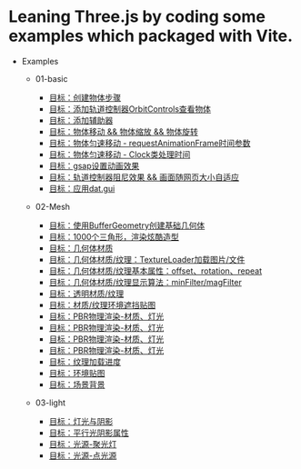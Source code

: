 # Leaning Three.js by coding some examples which packaged with Vite.
- Examples
  - 01-basic
    - [目标：创建物体步骤](https://mcc1999.github.io/learning-threejs/src/pages/01-basic_01-main.html)
    - [目标：添加轨道控制器OrbitControls查看物体](https://mcc1999.github.io/learning-threejs/src/pages/01-basic_02-main.html)
    - [目标：添加辅助器](https://mcc1999.github.io/learning-threejs/src/pages/01-basic_03-main.html)
    - [目标：物体移动 && 物体缩放 && 物体旋转](https://mcc1999.github.io/learning-threejs/src/pages/01-basic_04-main.html)
    - [目标：物体匀速移动 - requestAnimationFrame时间参数](https://mcc1999.github.io/learning-threejs/src/pages/01-basic_05-main.html)
    - [目标：物体匀速移动 - Clock类处理时间](https://mcc1999.github.io/learning-threejs/src/pages/01-basic_06-main.html)
    - [目标：gsap设置动画效果](https://mcc1999.github.io/learning-threejs/src/pages/01-basic_07-main.html)
    - [目标：轨道控制器阻尼效果 && 画面随网页大小自适应](https://mcc1999.github.io/learning-threejs/src/pages/01-basic_08-main.html)
    - [目标：应用dat.gui](https://mcc1999.github.io/learning-threejs/src/pages/01-basic_09-main.html)

  - 02-Mesh
    - [目标：使用BufferGeometry创建基础几何体](https://mcc1999.github.io/learning-threejs/src/pages/02-Mesh_01-main.html)
    - [目标：1000个三角形，渲染炫酷造型](https://mcc1999.github.io/learning-threejs/src/pages/02-Mesh_02-main.html)
    - [目标：几何体材质](https://mcc1999.github.io/learning-threejs/src/pages/02-Mesh_03-main.html)
    - [目标：几何体材质/纹理：TextureLoader加载图片/文件](https://mcc1999.github.io/learning-threejs/src/pages/02-Mesh_04-main.html)
    - [目标：几何体材质/纹理基本属性：offset、rotation、repeat](https://mcc1999.github.io/learning-threejs/src/pages/02-Mesh_05-main.html)
    - [目标：几何体材质/纹理显示算法：minFilter/magFilter](https://mcc1999.github.io/learning-threejs/src/pages/02-Mesh_06-main.html)
    - [目标：透明材质/纹理](https://mcc1999.github.io/learning-threejs/src/pages/02-Mesh_07-main.html)
    - [目标：材质/纹理环境遮挡贴图](https://mcc1999.github.io/learning-threejs/src/pages/02-Mesh_08-main.html)
    - [目标：PBR物理渲染-材质、灯光](https://mcc1999.github.io/learning-threejs/src/pages/02-Mesh_09-main.html)
    - [目标：PBR物理渲染-材质、灯光](https://mcc1999.github.io/learning-threejs/src/pages/02-Mesh_10-main.html)
    - [目标：PBR物理渲染-材质、灯光](https://mcc1999.github.io/learning-threejs/src/pages/02-Mesh_11-main.html)
    - [目标：PBR物理渲染-材质、灯光](https://mcc1999.github.io/learning-threejs/src/pages/02-Mesh_12-main.html)
    - [目标：纹理加载进度](https://mcc1999.github.io/learning-threejs/src/pages/02-Mesh_13-main.html)
    - [目标：环境贴图](https://mcc1999.github.io/learning-threejs/src/pages/02-Mesh_14-main.html)
    - [目标：场景背景](https://mcc1999.github.io/learning-threejs/src/pages/02-Mesh_15-main.html)

  - 03-light
    - [目标：灯光与阴影](https://mcc1999.github.io/learning-threejs/src/pages/03-light_01-main.html)
    - [目标：平行光阴影属性](https://mcc1999.github.io/learning-threejs/src/pages/03-light_02-main.html)
    - [目标：光源-聚光灯](https://mcc1999.github.io/learning-threejs/src/pages/03-light_03-main.html)
    - [目标：光源-点光源](https://mcc1999.github.io/learning-threejs/src/pages/03-light_04-main.html)


